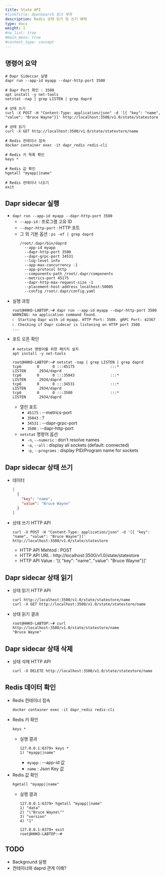 ```yaml
---
title: State API
#linkTitle: OpenSearch 링크 제목
description: Redis 상태 읽기 및 쓰기 예제
type: docs
weight: 1
#no_list: true
#main_menu: true
#content_type: concept
---
```


## 명령어 요약
```shell
# Dapr Sideccar 실행
dapr run --app-id myapp --dapr-http-port 3500

# Dapr Port 확인 : 3500
apt install -y net-tools
netstat -nap | grep LISTEN | grep daprd

# 상태 쓰기
curl -X POST -H "Content-Type: application/json" -d '[{ "key": "name", "value": "Bruce Wayne"}]' http://localhost:3500/v1.0/state/statestore

# 상태 읽기
curl -X GET http://localhost:3500/v1.0/state/statestore/name

# Redis 컨테이너 접속
docker container exec -it dapr_redis redis-cli

# Redis 키 목록 확인
keys *

# Redis 값 확인
hgetall "myapp||name"

# Redis 컨테이너 나오기
exit
```

## Dapr sidecar 실행
- `dapr run --app-id myapp --dapr-http-port 3500`
  - `--app-id` : 프로그램 고유 ID
  - `--dapr-http-port` : HTTP 포트
  - 그 외 기본 옵션 : `ps -ef | grep daprd`
    ```shell   
    /root/.dapr/bin/daprd 
      --app-id myapp 
      --dapr-http-port 3500 
      --dapr-grpc-port 34531 
      --log-level info 
      --app-max-concurrency -1 
      --app-protocol http 
      --components-path /root/.dapr/components 
      --metrics-port 45175 
      --dapr-http-max-request-size -1 
      --placement-host-address localhost:50005 
      --config /root/.dapr/config.yaml
    ```
- 실행 과정
  ```shell
  root@HHKO-LABTOP:~# dapr run --app-id myapp --dapr-http-port 3500
  WARNING: no application command found.
  ℹ️  Starting Dapr with id myapp. HTTP Port: 3500. gRPC Port: 42367
  ℹ️  Checking if Dapr sidecar is listening on HTTP port 3500
  ...
- 포트 오픈 확인
  ```shell
  # netstat 명령어를 위한 패키지 설치
  apt install -y net-tools

  root@HHKO-LABTOP:~# netstat -nap | grep LISTEN | grep daprd
  tcp6       0      0 :::45175                :::*                    LISTEN      2934/daprd
  tcp6       0      0 :::35043                :::*                    LISTEN      2934/daprd
  tcp6       0      0 :::34531                :::*                    LISTEN      2934/daprd
  tcp6       0      0 :::3500                 :::*                    LISTEN      2934/daprd
  ```
  - 열린 포트
    - `45175` : --metrics-port
    - `35043` : ?
    - `34531` : --dapr-grpc-port
    - `3500` : --dapr-http-port
  - `netstat` 명령어 옵션
    - `-n`, `--numeric` : don't resolve names
    - `-a`, `--all` : display all sockets (default: connected)
    - `-p`, `--programs` : display PID/Program name for sockets

## Dapr sidecar 상태 쓰기
- 데이터
  ```json
  [
    {
      "key": "name",
      "value": "Bruce Wayne"
    }
  ]
  ```
- 상태 쓰기 HTTP API
  ```  
  curl -X POST -H "Content-Type: application/json" -d '[{ "key": "name", "value": "Bruce Wayne"}]' http://localhost:3500/v1.0/state/statestore
  ```
  - HTTP API Mehtod : POST
  - HTTP API URL : http://localhost:3500/v1.0/state/statestore
  - HTTP API Value : '[{ "key": "name", "value": "Bruce Wayne"}]'

## Dapr sidecar 상태 읽기
- 상태 읽기 HTTP API
  ```shell
  curl http://localhost:3500/v1.0/state/statestore/name
  curl -X GET http://localhost:3500/v1.0/state/statestore/name
  ```
- 상태 읽기 결과
  ```shell  
  root@HHKO-LABTOP:~# curl http://localhost:3500/v1.0/state/statestore/name
  "Bruce Wayne"
  ```

## Dapr sidecar 상태 삭제
- 상태 삭제 HTTP API
  ```shell
  curl -X DELETE http://localhost:3500/v1.0/state/statestore/name
  ```  

## Redis 데이터 확인
- Redis 컨테이너 접속
  ```shell
  docker container exec -it dapr_redis redis-cli
  ```
- Redis 키 확인
  ```shell
  keys *
  ```
  - 실행 결과
    ```shell
    127.0.0.1:6379> keys *
    1) "myapp||name"
    ```
    - `myapp` : --app-id 값  
    - `name` : Json Key 값
- Redis 값 확인
  ```shell
  hgetall "myapp||name"
  ```
  - 실행 결과
    ```shell
    127.0.0.1:6379> hgetall "myapp||name"
    1) "data"
    2) "\"Bruce Wayne\""
    3) "version"
    4) "1"
    
    127.0.0.1:6379> exit
    root@HHKO-LABTOP:~#
    ```

## TODO
- Background 실행
- 컨테이너와 daprd 관계 이해?